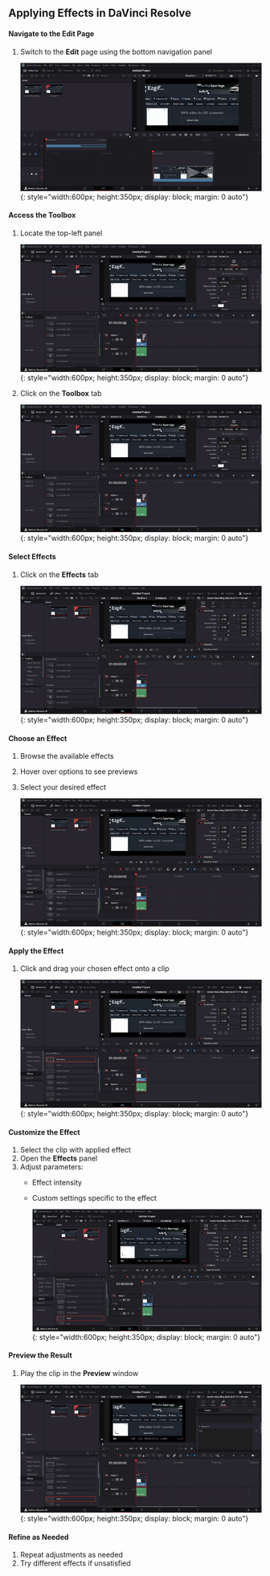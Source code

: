 ## Applying Effects in DaVinci Resolve

#### Navigate to the Edit Page
1. Switch to the **Edit** page using the bottom navigation panel

    ![Add a video to your timeline](./assets/transition/opening_edit-ezgif.com-video-to-gif-converter.gif){: style="width:600px; height:350px; display: block; margin: 0 auto"}

#### Access the Toolbox
1. Locate the top-left panel

    ![Add a video to your timeline](./assets/transition/locating_left-ezgif.com-video-to-gif-converter.gif){: style="width:600px; height:350px; display: block; margin: 0 auto"}

2. Click on the **Toolbox** tab

    ![Add a video to your timeline](./assets/transition/opening_toolbox-ezgif.com-video-to-gif-converter.gif){: style="width:600px; height:350px; display: block; margin: 0 auto"}

#### Select Effects
1. Click on the **Effects** tab

    ![Add a video to your timeline](./assets/effect/open_effects-ezgif.com-video-to-gif-converter.gif){: style="width:600px; height:350px; display: block; margin: 0 auto"}

#### Choose an Effect
1. Browse the available effects
2. Hover over options to see previews
3. Select your desired effect

    ![Add a video to your timeline](./assets/effect/preview_effects-ezgif.com-video-to-gif-converter.gif){: style="width:600px; height:350px; display: block; margin: 0 auto"}

#### Apply the Effect
1. Click and drag your chosen effect onto a clip

    ![Add a video to your timeline](./assets/effect/click_drag_effect-ezgif.com-video-to-gif-converter.gif){: style="width:600px; height:350px; display: block; margin: 0 auto"}

#### Customize the Effect
1. Select the clip with applied effect
2. Open the **Effects** panel
3. Adjust parameters:
    - Effect intensity
    - Custom settings specific to the effect

        ![Add a video to your timeline](./assets/effect/edit_effect-ezgif.com-video-to-gif-converter.gif){: style="width:600px; height:350px; display: block; margin: 0 auto"}

#### Preview the Result
1. Play the clip in the **Preview** window

    ![Add a video to your timeline](./assets/effect/preview_edit-ezgif.com-video-to-gif-converter.gif){: style="width:600px; height:350px; display: block; margin: 0 auto"}


#### Refine as Needed
1. Repeat adjustments as needed
2. Try different effects if unsatisfied